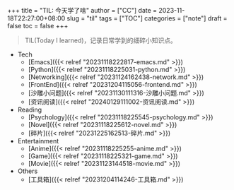 +++
title = "TIL: 今天学了啥"
author = ["CC"]
date = 2023-11-18T22:27:00+08:00
slug = "til"
tags = ["TOC"]
categories = ["note"]
draft = false
toc = false
+++

> TIL(Today I learned)，记录日常学到的细碎小知识点。

-   Tech
    -   [Emacs]({{< relref "20231118222817-emacs.md" >}})
    -   [Python]({{< relref "20231118225031-python.md" >}})
    -   [Networking]({{< relref "20231124162438-network.md" >}})
    -   [FrontEnd]({{< relref "20231204115056-frontend.md" >}})
    -   [沙雕小问题]({{< relref "20231130111316-沙雕小问题.md" >}})
    -   [资讯阅读]({{< relref "20240129111002-资讯阅读.md" >}})
-   Reading
    -   [Psychology]({{< relref "20231118225545-psychology.md" >}})
    -   [Novel]({{< relref "20231118225612-novel.md" >}})
    -   [碎片]({{< relref "20231225162513-碎片.md" >}})
-   Entertainment
    -   [Anime]({{< relref "20231118225255-anime.md" >}})
    -   [Game]({{< relref "20231118225321-game.md" >}})
    -   [Movie]({{< relref "20231123144518-movie.md" >}})
-   Others
    -   [工具箱]({{< relref "20231204114246-工具箱.md" >}})
